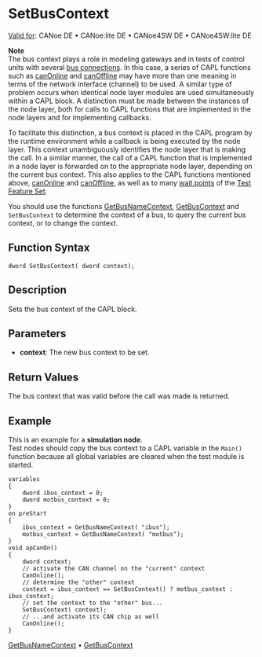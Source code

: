 # SetBusContext

[Valid for](../../../Shared/FeatureAvailability.md): CANoe DE • CANoe:lite DE • CANoe4SW DE • CANoe4SW:lite DE

**Note**  
The bus context plays a role in modeling gateways and in tests of control units with several [bus connections](../../../Shared/CAPL/General/TestMultiBusEnvironment.md). In this case, a series of CAPL functions such as [canOnline](CAPLfunctionCanOnline.md) and [canOffline](CAPLfunctionCanOffline.md) may have more than one meaning in terms of the network interface (channel) to be used. A similar type of problem occurs when identical node layer modules are used simultaneously within a CAPL block. A distinction must be made between the instances of the node layer, both for calls to CAPL functions that are implemented in the node layers and for implementing callbacks.

To facilitate this distinction, a bus context is placed in the CAPL program by the runtime environment while a callback is being executed by the node layer. This context unambiguously identifies the node layer that is making the call. In a similar manner, the call of a CAPL function that is implemented in a node layer is forwarded on to the appropriate node layer, depending on the current bus context. This also applies to the CAPL functions mentioned above, [canOnline](CAPLfunctionCanOnline.md) and [canOffline](CAPLfunctionCanOffline.md), as well as to many [wait points](../../../CANoeCANalyzer/Test/TestFeatureSet/TFSWait.md) of the [Test Feature Set](../../../CANoeCANalyzer/Test/TestFeatures.md).

You should use the functions [GetBusNameContext](CAPLfunctionGetBusNameContext.md), [GetBusContext](CAPLfunctionGetBusContext.md) and `SetBusContext` to determine the context of a bus, to query the current bus context, or to change the context.

## Function Syntax

```
dword SetBusContext( dword context);
```

## Description

Sets the bus context of the CAPL block.

## Parameters

- **context**: The new bus context to be set.

## Return Values

The bus context that was valid before the call was made is returned.

## Example

This is an example for a **simulation node**.  
Test nodes should copy the bus context to a CAPL variable in the `Main()` function because all global variables are cleared when the test module is started.

```plaintext
variables
{
    dword ibus_context = 0;
    dword motbus_context = 0;
}
on preStart
{
    ibus_context = GetBusNameContext( "ibus");
    motbus_context = GetBusNameContext( "motbus");
}
void apCanOn()
{
    dword context;
    // activate the CAN channel on the "current" context
    CanOnline();
    // determine the "other" context
    context = ibus_context == GetBusContext() ? motbus_context : ibus_context;
    // set the context to the "other" bus...
    SetBusContext( context);
    // ...and activate its CAN chip as well
    CanOnline();
}
```

[GetBusNameContext](CAPLfunctionGetBusNameContext.md) • [GetBusContext](CAPLfunctionGetBusContext.md)
